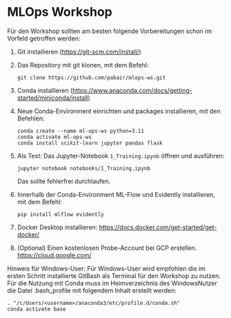 # MLOps Workshop

Für den Workshop sollten am besten folgende Vorbereitungen schon im Vorfeld getroffen werden:

1. Git installieren (https://git-scm.com/install/)
2. Das Repository mit git klonen, mit dem Befehl:

	`git clone https://github.com/pabair/mlops-ws.git`

3. Conda installieren (https://www.anaconda.com/docs/getting-started/miniconda/install)
4. Neue Conda-Environment einrichten und packages installieren, mit den Befehlen:

	```
	conda create --name ml-ops-ws python=3.11
	conda activate ml-ops-ws
	conda install scikit-learn jupyter pandas flask
	```

5. Als Test: Das Jupyter-Notebook `1_Training.ipynb` öffnen und ausführen:

	`jupyter notebook notebooks/1_Training.ipynb`

	Das sollte fehlerfrei durchlaufen.

6. Innerhalb der Conda-Environment ML-Flow und Evidently installieren, mit dem Befehl:

	`pip install mlflow evidently`

7. Docker Desktop installieren: https://docs.docker.com/get-started/get-docker/

8. (Optional) Einen kostenlosen Probe-Account bei GCP erstellen. https://cloud.google.com/

Hinweis für Windows-User:
Für Windows-User wird empfohlen die im ersten Schritt installierte GitBash als Terminal für den Workshop zu nutzen.
Für die Nutzung mit Conda muss im Heimverzeichnis des WindowsNutzer die Datei .bash_profile mit folgendem Inhalt erstellt werden:


	. "/c/Users/<username>/anaconda3/etc/profile.d/conda.sh"
	conda activate base

